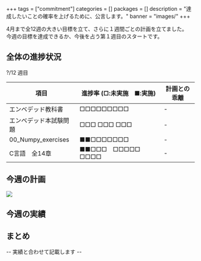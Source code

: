 +++
tags = ["commitment"]
categories = []
packages = []
description = "達成したいことの確率を上げるために、公言します。"
banner = "images/"
+++

4月まで全12週の大きい目標を立て、さらに１週間ごとの計画を立てました。  
今週の目標を達成できるか、今後を占う第１週目のスタートです。  

## 全体の進捗状況

?/12 週目  

| 項目                 | 進捗率 (□:未実施　■:実施) | 計画との乖離 |
|--------------------|------------------|--------|
| エンベデッド教科書          | □□□□□□□□□        | -      |
| エンベデッド本試験問題        | □□□ □□□ □□□      | -      |
| 00_Numpy_exercises | ■■□□□□□□□        | -      |
| C言語　全14章           | ■■□□□　□□□□□　□□□□ | -      |

## 今週の計画

![](images/)

## 今週の実績
<!--
![](images/)
-->

## まとめ

-- 実績と合わせて記載します --

<!--more-->

